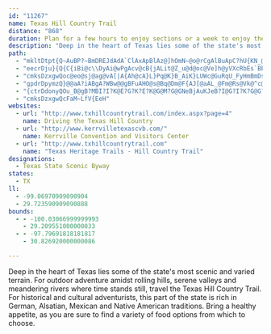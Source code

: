 ```yaml
---
id: "11267"
name: Texas Hill Country Trail
distance: "868"
duration: Plan for a few hours to enjoy sections or a week to enjoy the region.
description: "Deep in the heart of Texas lies some of the state's most scenic and varied terrain. For outdoor adventure amidst rolling hills, serene valleys and meandering rivers where time stands still, take the Hill Country Trail."
path:
  - "mkltDtpt{Q~AuBP?~BmDREJdAdA`ClAxApBlAz@]hOmN~@o@rCgAlBuApC?hU{KN_@bHmDpk@UhBMlDuArPyJr@KbA_AzC_BhCqBhEm@~D[nXDjf@]~@O`HClAO`Qc@fk@GhDPvGh@~B|@~DdCzY~TfNfMtErDdK|F~GjB`GRtNItJJrOQzAOrLFlH_@nQ}AtCOpACf@OnK_@jOsAh}@YdED`H?bK@||@uBbEArLe@rKm@vVKlAP~KlBji@hU|FrBrk@vO`LpEn@f@bFrF`B`CtIdXfL|a@h@jArI~\\vEhI|BlB~LdHrPxIfI|DlFjDnPfN`GfEpKnDjGn@j^hDvIf@tB^zQ~AfRpBzE|AtFbCdLtGrJ~DvLxCfGx@fVFjiAoAfXYho@e@~n@IfBr@xAJrDp@lG~BzLhHd@r@`b@|W`HjD~IbBpT?b|Ac@zNNx_@I|Z?pd@Qr_@Dt`@IlYSri@?`_A?j~@IlQ?jk@Eds@YtcABlN?tt@Cph@IdBEl|@IX?j@?~AA"
  - "eecrDju}{Q{C{iBi@c\\DyAi@wPgAcv@cB{jALit@Z_u@d@oc@Ve]h@yVXcRbEs`Bb@cPUeJqA{KcJge@qL{k@a@{EYwLf@mKpCgXtQsgBzAeNt@_I^_KWem@[wt@?wEIcBCuUT_[X_a@LqWFgUZmv@ImOB{MHks@t@sv@Bm@GkH_@uEmAoHoJsb@uAaGaA_F_BmFGSmAiFmAeFwAoFmAaGm@uBc@oBqAuFiAuFc@}BQwASwAiAkN??[aE"
  - "cmksDzxgwQoc@eo@sj@ag@vA[|A{Ah@cA}L}Pq@K}B_AiK}LUWc@GuRqU_FyHmBmDsBmE_DgJqGwV{CyMwFeTkByEuDoHm[eh@kZ}s@_d@siAgEgKwB_EkB{CqGaI{h@sj@_SwTcRkVmC}DiBaDuDgIe{CwqHapA}aCsNqUcCqEoAgD_\\mdA_CmFyBqDce@cs@eA{BuEsHOaAkCeEaDuG_D{EsCvB]Pep@coAeE{UmB}T_Hks@sEmYkc@{vAaUcy@mYy`@kRjRk\\vVwMhFoWrFuf@dGkWfXsSzg@aK|d@~Bj[rCv[zG`p@zPlf@xTf`@dNzW|WvTgAzBkB|CwLfMmDpEwAhCcA`CeAzCk@bCq@fE{F`d@Y~C[zEKlEC~GHvIE~COxBe@rD}@pDg@tAuAxCkBtCqoApgB}B~DeJhRqDgC}DeA_EYqCR{Bl@mPdGwGlCkk@hSqT`HcDpAyXnIgGn@gk@|CuOrAaDl@oD~AqDrCaFlGeNbR}C~CkC~AmEtAiG|@yY`DuDl@qBj@gFzBep@h[sB~@_Bd@{B^so@nF{PlAgCJ{DWwCm@oCiAkGkDyEkAoCS}CDuBV_Cf@_C~@{BrAkPnNwBxCiA~CY`A]dCKbEFnAjB|R?fFYrDa@zBiAxDqArC_CnDeApAaCdB}DlA{PjCkBK_C]gCiAqAkAcBaDq@c@iGqRyBoL_AgGw@wDuMsd@qAcHm@mF]mHy@cq@a@_Ea@cBu@mBaG}LcYc`A[gAQyAOqBEsBVcEZ_BjO{h@~AeGTmDG_C[yDi@iDaA_EyAaEoEmIcE_HuCaGud@}|AaGkQmA_Dy@kAoBgBy@e@{Bs@_Hs@qNyCeSsCvBkE~CoFxG{MxC{LhAmDxYmr@tAyB~AgBxAmA|FkDxAuArAsBhAeCn@gC`@yC@{EYwCaHgf@UaDHmDd@gD|@aDrQcg@pAoCz@sA|BwBdBaAfDcAjE[~Mq@~EV`YnFbBJjBG|AQvBm@hCwAtBoB|g@eo@fBgBpDgCpBw@rBg@jDYvcAoDf^oBbRoAps@_DLgAfUhC|kAkE`fC}CxvA}_@gEqIy]ye@mJ|Hsu@ck@iFmVwEaGwi@ul@oEuFcBqCaCuF{DoLgAqBsGiImOgN}DuEiDmE{IoSa@}@mAcBcD_DsNmJeNoNyAkBcCaEiOiYiEgG}@aAaE_DqBoB_^qa@kKoNoMeOa@u@q@eBsCuLaIcWiAmCoDoFiAcB[UeHeE}AuAeGsHuNiSoNsQ{DuEiYw[{OkSmJyJiKoIaJ{JwKsNkB{CeEgKmBsDoG{IkCeDsBsBkLmI_KiKkSeYgB_BmFgDqHkGmJwLaCmCgGqFyAgBcDeF{BoCgByAaAm@iI_DkCyA{@y@yHgJ}DkEuPwRsAgAwCsAkSmGuKeD}DgBkDcEgIoMeNeP_L{OkVuWyRqR{NvV?zI}D|GyR|JyWxU{LzM}DxMaBrWyJza@}Av]mB~VoFpRwCxLkOri@y@`CaGnL}B|FyG|RgAnGMjAqDzoA]tHc@xE_AlHy@`EyA~F{Sbx@mMlg@qDbOq@fF[jGPzFjCbOf@jEHtCE`DOrBm@~CaAfDmNx]_H~OqBlDyDzFsd@zk@oDlG_K|S}GhPgBvDcD`FiBjB{AnAoHpEuDhC{DpEmAfBuArCoBnFkAfGc@vEkCx]g@~@kAt@k`@vGyCZmABeIWmDJoOxD{BLyJ[oBLiDx@gDfA}BXs@?oDYgCeAkTiPkC{@oCWqDV{UxDiCXyBFsSGiDTsXdEsBLiDMkD_AcDgBcAcAcNwOaAaAuA}@oCgA}Cs@aSwDuAMkEPyAd@gB`AwBrB}@xAm@`Bw@vD{O_Cm@Yo@k@_AuASu@}@gFW}BG}I[uD_@uAw@cBk@gAoAwAkBoA}Bw@qBQeO?mD}@_CwA_E{DiJoKuYoZaOoPkBsCm@gBi@yCGsCL_Cp@uCp@}BnXgk@zEoJ`A{BbBwFfDeRd@yDHqDCsC]gDaA_FcAuC}A{CyAqBeAeAsDyB{Ag@_C_@eBM{\\FwLa@uDL}HlA_BJ{DMcDw@oB{@_IyEgZoRsBeCaAyBmD}MaByEiCeDsAcAiAq@aCw@gPwDeEq@}DGsXLoBK{Cs@eB_AoAmA_BeC{@sCWaBKsBMmr@TyDRsAvFqWj@gFN_GIeWQaWKwD}@mFuD_M]mBOaDnA}[h@eg@o}@vEgNh@mAHsB^qBt@oC|Bam@~x@cBdAqA^wAJkACgKiAcDF}C~@oIlGqHfGeAdB_@`CHfGIz@u@|BeAlAyAr@oALaLu@eANeAp@k@j@kIzPO~@TtF]dBgD|Ga@j@iAl@sAb@gB?}@QkLgEoCY}CLyElAwHlCgaAvZga@xMgDxAeDfCiB`C}D`IeA~Am@j@cC~@cH^wCfA{GrFsBpBeFhJaAtAaBpAkC`AkGn@kKKsHDid@fAb@iRR{VGsA_@mCuBmIWgBI{C`@_E`CuId@mDx@i]IaCk@aDmAmCkB_C{AcAmLuFkBkAcC{BaPqW}AyCq@mBu@_DyEw]iAgF_AeCkAuBePoSeCeFuMse@oA{DmLqZq@eCg@gDg@gI]sBc@oAeGaMmXc`@mAaCi@_B_AkEyAkNOkELkKG}BUmBw@sC{AmCkLuMiB{BaA_BoKySgMsWkC_HaGwQqCaF}NcTyEsHw@_C[kB_@aIWcB_@}As@eBiB}BiBuAsAg@_Cg@gNe@so@`@oAI{Cu@{T_MsHqFsFmE_DoBiq@o_@kBsBc@s@_A_Ca@iBgCyR]{Ay@qBy@eAyAoAcUgMaAgAaAmBc@qBKaCH_BfBoNRyJCmCM{Ak@eCeA_CcAsAkAaAaDqB{WcOcKmE{TeH}RaKmY_PiAe@kB]n@{QWcJu@{Fc@kBcB_FiC}FqDgH?KoCaGkDgJcBgJm@gGQcVVgG?eEYuC{E}Ua@uDDQGkBFaAhAqFCiF[}BCgAQkVk@gJgCqVy@mQK{EEoRHqp@jCk^OyF{@_FkBuEqIuQiC{IqGoOgA_DyKcXsCoIeFaNaEmE{KoIySxOyBvA}jA|z@mDxBqB`AuBp@yBXkCJoACoX_BeCY}DOsDRqBXsA`@iClAgQfLwu@vg@eEzBeErAmE|@}M?aK_CsCEsCjOsAzKFb@ChN[zBq@tBs@`Au@p@mHzEoB`BuB`CaBpAg@VuBb@oDj@kDpAqDtD]HoDtDiBrAoCv@yD^{B`@qAd@sCrBoAfBi@jA_AlDg@zJs@~Ci@tA{@pAiGfHm@lAiIbVUx@Ed@cGhReBtCyDjEyAlBm@jA}@zC]lD?`BNdCdB`LZtNNrB`@~B~ChLf@fCPjDDrHc@zH?~B`@xD^lAzAxCzBzBtG~EjBfBbAfBtClI`AzDb@hC|@vCpHdM`AlB~@zDrAxLrDvMjGtY|@bGD~BIjBOnAg@dB_@dA}AjCwJbOw@xAaAxCs@bEg@~N[dCoBnHW`C?xAP`CZjBrKva@Z~ATzBBtCaA`SD`Bf@dEtBlKpAzDlIbQb@rATdAJxBB`IV~@sDhLaJ|[mArDU`A[|Ca@~@c@l@WLkLxBeDlAwAjAgH`HkA~@yCdBcDdAiFfAqCx@sAx@sBlBkP|X{BxB{KfH{ArAqAzBc@|@m@~Bk@tFuAlJu@fC}@dB}AfBgKrHgEzEiA`AiB|@oWfJuH~BsCZuD?aFm@gDgAu`@sWkGiDcC}@gDy@kOaC}A_@{IsD}EoCwC_C_M_MeA{Aq@sAsDeLiAoCgByBo@k@iAm@_\\yJwAm@sZ}PeGmCoSwDaTiDqDcA{DcBaBeAmKaIwAs@iBe@wFk@eEYqDAoBWqCeA{IiFyAiAiAgAS_@oJqSuE_HwBuBoPeNcAoAiAkB]{@o@_Cc@yCGgCLyCrBoUr@gKLaEC{ORuFNgBl@eEhCaLHAvBkFp@gAzBmCxCmClCeBrEwBjFcDpJyGfCyDhAsCt@mFFaC?wAcBy^p@oNK_GWuB_AmGuAmEqBsDqHoKiA}Ce@iCEqEV{BdEcPVcBJuCUmDi@_Cg@oAeHmLcB}DsBwG[}AmGae@_Fmb@e@kC_GkYo@mBiBsCuByA{r@cZotA{i@guAu\\cFoB_CeBs`@_`@}BgByI_Eam@iU{H_DiAm@{BmBsSkUmTuTyBqDcDqMoRi|@cI_f@yGg\\w[xJoOpG_ZlRcRpMgg@pQk]xLeJ~Ee\\|WuWdT}MzMqK~FkL`CeYvMiWdOcL`FhBnMvNbq@vDxNdEpVzGd\\bB`HfLjk@^tCB~CIzC]~Bq@dCk@xAyAfCeGtFkCdDi@dA_AdCe@zB_@fCMjCDtE{DlHw@rVvItM`R`SV|A^fFExD[`Bu@dCc@fAw@dAqC`CoKxEkCfCqEdFo@lA}@lCQjA}AvPm@`DqA|EoDbKClBJfBzC`OhDvVr@~ClIvQhAvBb@f@nAx@bE~AtDz@pMvE`Dz@`LpApJrBzBr@rGlEjDdEl@`ANj@`@lBNzBUpITxBb@|AfAdB`Ap@rDlBxOnJxQ`HbBb@lAJhAOxJaD|A?zALhAb@hAt@|AlBzE~PnAfCbAlAv@j@lDfAhDp@pHnDxDvB`DzBdB`Bx@xAVx@d@dCLxB?nIVpCdFbSrBxKrCjQnP~jAfAhE~ApDhChDpIvIt@fA`AxBj@~BvHp`@V`DO`Ei@rCq@~AoH|Ky@dAoA`AsB|@aPdA}BZcKxBcCjA}@p@qAxA{BfDyAdA_AZeCPyAQmAa@aAw@cKuMuAs@iASm@?cALeAd@_FrE_CnDcFdJs@x@qAr@qB^}GJ}AQyD}@}Ca@sAAyAZmA`@{@h@Y^sCrFg@lBAlARlB\\x@bBrCp@vCF|@EvB]lBs@~A{@lAgGxDkElEy@`@q@PaAFwDIqAR{An@oAnAmDzFcE~Ca@b@i@hAWnAWrBi@|BsEtJc@xA]rCFjCTbBb@dBx@jAfB`AzGdC`At@t@vAJd@T`B?j@EdASdA}HpRQx@QdBBzA^|BzBnF|@xAzHxJfA`BlBlEhAdDh@zCNrBBlC]nG[pAu@xAqAjAeEzBo@j@e@l@k@|A[vA]bEuBnIEfBZjGO`BiArEW~A}@|Se@nDg@hBuInRaBnB{FzEq@hAq@fCs@xFa@xBc@zAu@`BaBvBgBnAuAj@gYdJqAf@sC`BgKzJqA~AaAxA}@pBcAlDcJxd@WdCC`CVzCp@pCt@`BjHrL|@zB^jBN`Bb@fTxBpQVrEz@|WMtFs@dFc@xA}Wjw@sFbVkAlGg@`Kc@xDm@zB}CrJg@rCWzCQ`LOpDc@hC_AfCqAjBgAdAeB`AwHjDoBlAcAfAkApBy@lC_@tBe@vE}@rFk@`BaAdBs@x@aBnAuAn@y]|L{A`@_C\\qADgCMiDy@uTmJy@SaAKqBGy@BqBb@og@vTkGfBcd@~HqCx@sErBgY|NeEpCir@pt@aCpDs@rBo@rCMfBCdDVzCp@rCxAfDlA~AfBxA`Bz@fCt@dd@zBfCRzB^bCv@~Ar@zDnCrB~BfDrFfZhm@dApCx@fDf@rDPxDVbl@NdIh@tDlCfHp@|B\\`BN`C?xAOrCsB`OgAzDa@~@aE~F}CxDmBzAoB|@u]tEoGl@oCDeD[kDw@oEyBwNgIoBu@oCc@qB?kCf@yB~@aDlB}BvBiAr@{BlAcA\\oQrDqRtC{GXuBViBr@sCfB_C`DgAvDQnAM~ADjDJjAf@|B^dAhB|ClFtFrBlCx@dCj@rEfBne@BvAOrDa@fBoBrFg@xBOtA_@lIiClQ[zEGxCp@hSVbCZrBn@~BfFfP\\dBNfBNnTj@jYT~FxA~TTfCfArEd@hApDhHnCxDt@x@pUnQxBnBtKfMjB~AtGdE~O|IpBpA`Ax@|AjCf@fCJfCOxBiFr[}@|CiBtDy@lCwAnRc@dD_AnDeN|`@g@rC?hFJjBbCpYtA`RDx@KtAUdAaCrGou@fnBsB~EiGtMaF|OiAxBy@dA_CxBcGtEaBlBi@x@k@xAaAvCqInd@w@`HwGbbBYxE[~CaAzEs]fgAuApEu@zDUrD?xEh@fh@GlFyVtqCeArGiBrFyA`Dso@rkAeGlKqX`h@}q@foAwAzByAhBgBtA{CpAiBf@aC^}CEcC_@oA[gDkBgCeAcAYsCa@cBE{F^aFf@kC|@aB`AeA~@cQpTsKfMu@l@uD~A_Dr@kCD}G_@wA?uBRsA^gCrBsSh[}BlEuIzRoa@o`@iI{I}JgL_B_Dy@{C_Pyz@yBmNsDkRaFuY]qAs@cBo@eAy@_AyB_BoC{@_k@sHeDm@wPeGsGeCuAs@}AkAq[w[gB}AyAw@_PuF{DeAkJwAqNgBis@S{TDeMj@{NFmB^_BdAoHrH{@^y@FeAK{@y@Ue@Og@}@sGi@gBmAqA{A_@S?yAXwC~@yD|@}@`@k@p@wAzDk@l@u@\\qACaEaBmEk@g@Mo@m@c@qAaB}PHaAnA_EhA_Kx@sCvCoGd@eBJgBaAuMKsAm@eBw@eAaAk@]G}@AgHd@eAUo@g@a@s@oBkEs@iAu@o@}@GaAVu@n@kG~Nm@~@g@`@aAP}@K_@S[_@kJ}QwL{R{B_D_ByAqBy@iG_A_Cs@{F{EaB_CsBuDiAeEaCiWe@eAa@Yy@ScAB{@T}@j@w@~@y@zBOxAA~APrAvArFRvAMpKL~AZjAZl@lD`Dl@|@V`@h@fBFx@?|Ba@j\\K~@m@xBuAzAyDfD[d@]jAWnBqCfZs@rCSf@y@dA}Az@_APg@@yB[{@_@kAeAgSiS_@Mi@C\\pDNnCJfM[vDyAtF]rBKlEh@dT`@vFh@`DjAxElBrFlEtHzBlCrCjCtBtAzDpB`ItEpAxArArBnA`Db@hCCZnDbXn@zGLR|Cnn@NpApA~GdChHrEjIdEbH|IlNrFzHZn@fAdDhAzDX|AL~A@`B_@zJAjElDns@d@hFlB~OvAvKwAVg@T{@rGq@zCuHzUiD`IuBrDoDxFwPtRiJtJkE~DuDbC}ErC}DdBeFfBed@`M{Cd@kCK_AYiBkAg@i@y@yAk@_CaA{Ji@eBaA{AqB}@wHQaDa@yO{GaCq@uADyA\\aAl@e@j@s@zAwIrm@gAnD}@vAiAfAaCpAkD`@q\\w@sGN{G~@gCl@cDjAwBz@iElC}EdEmElFyEhIkBxC{AdBiDlC}Ax@_Cp@uDf@gFFwiBHu@FuQG{\\FyIEuPy@}CPiATcBp@wAfAeB|BiAfCe@nBSvBa@fHLtDZvBbAhDzA|ClWfc@fAzBr@dCp@`D`AlH\\xEFzn@i@fsAJvdCc@v\\QdkCFbBThCd@rBr@lBv[|q@~GfKzJhNvBlDnE`NtDnMr@`BfBlCxIxJtBfDz@jC~C|Nf@rA~@bBvK|LlQbUnWr^f`@jd@dBlCzGfMbKhSfGnKfLzMdXpZ`\\pb@zAbD^hBVbCh@~LlChZ\\|Bt@~CfAjC`AjBrg@vt@dDtCn@b@~PhIRnH|@jLpIzm@ZhDT~F?lCM~eA|CBxCNpHpApHJjMh@pDAvdAKFJtADjC^hBf@hBv@tBzAvBpBVDxAtApAx@|B~@rCp@|H`AbuBvTdc@jD`j@rArGZpl@`LfDb@tDJbCE|CWvGgAdCMrDFtFx@lGdAnGfBrBr@bHdDrwAb{@xF|B|Dx@j{@dJvZzC`y@jH~BZxBh@lRhG|FzApJvAtFZhl@x@dFAlFk@pa@oFtw@mEnDEnFVnF`A`UzH~Bl@lEd@|E?jCYl_@yHdJaBza@gG|Fs@|DKnTdAnDGrD_@|MwB~H[rk@_B`uA~ArHLdF`@zDp@`Bd@vsAla@nFlAzD\\`D?zCMhRqBtDW`t@Slc@r@fg@IhHQrIk@vGm@`j@uIpGkAxMuFpBe@tBKlBD|z@`I`Cd@dCtA`BjBxErH`AhAdAhA`EfCjBjBr@bAn@bBpCtIr@rApAdB~@x@jBz@xA^bDd@bBd@tClAxDrCrClDpAdChGhQzAdDfCfEnEvLtBdE`FzFzK`LtCxBjInEpBh@bAFtABdF]~CR|DjAznAte@~EjAtCVtFJ`m@[~iByAdBeNl@cB~DuId@gBXgCQgwAPiBNq@t@sAdAy@|Ak@pe@QxBYn@Yx@a@hB_B|CkF|@iDJcAJcCCwUFqBxAuJFmG?{K~NElBaAlAkB`@sAJsAB{K^{Gb@eClCuKrHsb@|@mCfC_Gp@aC`AyGVwDBiCGw_AL_Bb@mBx@sA`As@hCc@ji@Gt@M|Aq@dAmAt@qBHcBMyRD}kAA_EMy@w@yC_Ucd@aE}JsCeF{IeNk@eBU_BOauATk_AEiOToqAKqAu@oFKsASiYOgF_AeDaAsAwImImAuBe@}AiHgd@mGyb@G{@AyBNyBrDsRRcBFcDCeXPaDj@kDbFuNVoAFcCGoA_@oByKqWy@gCo@mDmAuVe@}MDsBpBcVHeCWkY`Dmc@NmDGyAUsAgMcc@OoBF_E`Iao@`@yBb@iA|AsCxPsU~CyD`B{A~B_BdCoAdOwGnA_@rAStAApGT~BKvHaBnRiDtBu@lQqJvCcAhBM~d@KpAMjA_@`BkAfAuAnXe]z@wA\\s@|@{DzDgV~@yBv@aAdDaDl@eAn@sBVeBHgB\\w^IiDaB{Xa@aRUwRQaBOm@_AqBoLiLy@cAo@oAwCyJwLkc@Eo@I_DZmCdHwYz@gBz@eA~BgBhgAyg@~B}AlAiBfAsDpCc\\nBuLlAeEj@oArBeDdPuVhBcCbBwA~As@lBe@`UmEtEk@tEArRdArCKhBSbz@wVdDsAtCcBbm@ec@~AaBpA_Ch@oBXyBFyBI{h@FwI_@yyApZnJ~NtD`RpDdc@xCfFx@bGbBxFjCbDrB`CpBfFtFdNtPhFnFfAdCt@dAhEfF|QhW~BrCvAfApDjBbB^jCZdVEJv\\L`BTdA`BpEvAlClHbL|KfRx@nBn@bCx@lFJzGg@r^Plv@HnElJb_Ax@lGhAzExc@fcB~i@xsB|@jCxEdR`A~FZjDJnDPdlBV~`ABrARzBd@~BlA~CnHlMl]fl@rAbCl@bBl@~C^lCN`HiAjz@BjDNhDt@xFnGvYhAfH\\hEb@hVVpGhCpYlYnsCzWz}BZlFN`G?tGaCfwBeFjfEDlEh@pHp@`EjBrG|AfD~CrEfCfCrCzBlNzHlBpAbOnPtApBpAzB`AdC|Vhv@hAlF\\`DFnCCtSpA~`@j@tSCjC]tDiKxn@o@lGI|BDpIEnIqA|Va@tLIvXNhJfGjd@nClPx@zFLnBjA`uAKxHiArYgBdk@c@lGiEr[e@~FuJlhBuA~mAQ|ISbCeLj|@s@tDoAdDkBxDgZdh@qk@zeAwAjB_DbDaEbDyOhN{DdCqCz@_C^qe@tKmDjAgDxAiAr@mAfAqA|AsP|XmBlBw@h@aBp@_TdFuAr@uB~Ciu@llA{FnIxc@p`@dBfAzAp@|Df@tNJhAR|Bx@hDfCfDxEnj@daAzBrC~CzCxSxL~tBliAdAj@fCrBfBxBzJnS|MdR`BzC|AhEr@fC`AzGX~GGhEo@`MmGvz@DrCr@xCfA~AbAx@bGrBbCZrC?zJuAlK}@|Eh@tB~@bBrAjBzChGnSjBzD|JhQtAvDx@zC|Ip`@`@xCFzARpRRbD`@zB~E`Th@tDHlA?pF]bEaKln@OrEFxCNxD`@~DpAhGjAdD|c@~dAdDrFzCfDp_Apt@pCdDdFrHrTd]~MbShErDlOlJnAz@dBdBzFbIrLrQdE`FlElD`fAbw@bDxClA`BpCtGnRfq@bB`FbBdEtQl]~C~Gl@jBlF|Zb@hBxBjEvFlGnEhEhCjDdB`DzGfPfCrEjFtEnElD~AdAjE~A`ARnG^nGY~ELp^nGrEnA~Al@tXfOtKtFbC~A~An@bBd@tDb@rBHdGAxe@V~GLnEl@fEfA`JpEh`@pTzRlKx@l@rB~@pDrC|MnJnLvEvChBxAxAvBvC~FbL`ClC`DvBbIfEbCzBv@dAdBtCfIxOdItNdV`g@vHfOb@lApDnFpElFnX`UzDbF~CvFrEzJfNd[fDxFbh@fl@dLvPxMzN|S|VhJtLy^~c@oE~Gs@zAq@xCg@~DgB|SWhB]dFo@xFe@hDu@xCqKhYy@zAyDpKqWpo@uElMyk@`yAqK~Yg@lB{@`FG|B@tCzAnQVdFrCl\\PjDDxE}CrfBaAnv@g@nTIzEHrDNrCb@zDLrC@rBSxGXbGVpZ^jD`@dCb@rAzCtGbAjCn@zC\\xDP|H@fNu@lJ_C`IXeAm@dBW\\cEnCo@x@kArCY~DvBvn@b@xQ`Bl`@|ClMp@nHb@dAVZ~@p@tJfBr@d@R^Pv@lAhJ^jFHnEIrBkCvN}EtPiAfJ_@zPNpAzApH~@jQrB|JFv@gApRsApRK~H~@hO_@bLDvArEfRH`B?d@QtA}DlPaBhNOxFBnHJ~@l@xA`GzHvLzKrOnTbAt@xFbBjDd@vCL~Wa@r@Fp@JlAd@dEtCpAd@nFKb@DnBd@nD`Bn@v@bEbHxOfThIpLjH`U~ArEdN~WhAvA|BlAr@l@fArC|@|@dAN|BBtFe@jDe@vGzAhBBhAY|QyI`ASb@?hA\\nBlArDrCvKtHfAl@hDdA`BVhBCdJg@lETzEvAbErC|FdB~El@jCE~D^xDGbMvDdAh@~AtA^j@h@tCZjFGpCIz@o@jBaE`LEtAtAdEDn@M|BDlB`A`Gf@xBpAxCxCzDj@bAbB`Gp@`AzApA`EhAxGsAvAE|Fn@jTzCdAZdAn@r@fA`DtMFlCK`ASx@qAvCoPrYaA|CqEpR}@jH?fAF`F|@tJ?bAeAvDi@dDSlHU~DSf@mAjBWlAQbGHx@j@xAdApAj@^bEvB|@\\t@HtJDxK~@rLLfAEtK_CrAMxADdALfDx@dAl@x@dAl@xAR~@FxAqBvWQ|[JbEbGjKx@dAxD|Cx@vApErMJ`Ac@lFDf@rCzHT\\tA~@fFnBv@v@d@dAr@fCjB`DlCjDhBbBZJdAB~HwAp@DVJd@p@Rt@FdAw@vL?hA`BpT^jAvC|ElC~F|A|B|ArAnCrA~WhIp@EjDmAbAMzDLpGr@|DJfJ_@bBFpA\\fAj@lAbAh@p@ZfAC~Aa@|AIlAXtKl@lCjA~Cf@x@b@R~@D~ZLfC^pBlAv@dAfAdDl@tCXvBJ~BGzBe@xCaAfC_RbYsAhCu@pC_@lCm@`IDfDf@fEh@dCn@xBnBzD~BpCzMlJnAlAfA~BV~@PzBDxKJtB\\`DTdAlA~D|E|L`@jCRjDG`Bq@lDyChJi@dCa@jDc@fFD|GjAlI\\lAx@rBxBpElBrEvAzEf@`DPxIFj^N`Gt@dFtBzHj@tCTfBRxEK`MF`CHbBf@lD`A`DdFbNpDzNx@lGJ~EKpJDjCfBzKHjBO|KVrMJxAtBpO\\xF?pDYdJ[rEq@dEqAtEkCdHoLjYiAdD{F|RiC`HgOv^kf@ljAaAhDSdC?`BlGlu@vE~_@^vB`DhJvEfLzIvVdRhj@pA~EnEnShNfi@tMxh@r@lFTfD@hCcAbhA?lCJdDt@tGZ~ArF|Qd]piAhLjYt@xClAzHRfDCfIwHldAm@xGmIng@qMbz@OxDDnJdFGjMJhq@xCd[`AnHp@~GhBvD~Apk@|\\pNxHjc@hPdE`ArBV~BRjC?`GQtOoA~DOpASxA[nEwBrk@w^jBgAhBs@rA[zCWdVPxCc@vD{AzAeAnBmBfEuFpRoY`IgLlAsAbCuAjCk@pDFfJ~AtD^~A?xAK|Cq@vQaGdSgHpIiElPsJtH_EhD_ArH{@bCe@jCgAnHaFlC_BlBw@dFuApKwBdCgA`As@fHgJhBsBvc@_d@bB{Bt@wAjAsCrAaEfAeCdAgBz@_AbAs@`CmAlBe@hDKdCVlBf@n@XpCpBxAlBn@xAp@xBjBzJp@zGHxAHhNF~BLjA`@fBxAxDnB`CjBlAjCdAvB^nwA|IfDb@|DjBbBnApHfIjg@fk@~@xAxAxCrAfEnDhNrN~f@xBfDbCfCj[fPhBp@lFx@|I^v^zB~Cx@tCfAnChBlBbBt}AjnBrFfG|`A~bAfArAzA`CdPzZn{@~aBvCxEv@t@xCpBhBr@|A^p@DrDAtYwBzCGjBLxFr@hD|@jCbAjChBbBx@bOtBo@rGOhF?ji@MxAWx@a@r@{_@|_@_GfHwFbIaAxA{@rBqAxEqDr\\u@bGu@fD_DhKw@`EA`RWtEqAfOWtOQxBu@fCeFbJiIxQi@rAo@~BO`CFdAzC`]BjCs@dB_E~D_@hAF~@Tj@p@p@r@HfFMj@DnBp@j@`@p@dACdASj@YZ_@RoAD{Ba@mDeAi@EmARe@^uAdCyAlDm@l@gAV]EoDcA{@?o@HoAx@[r@Ox@?tBWrAm@|@}@Z{BMy@Mk@Wm@a@gDqEe@[oCe@_CK{DJu@r@gHlKkBrDu@rBaBlIoAlBWV{B`AeKlCkGrCceAj}@uAvAuAbCiAxCy`@neCEfCFjA`@hB`@dAtAlBxNpJz@x@~@hBVbANxCg@~W@`ETdCfLr_Av@xHxCzm@l@pDr@fBz@zAtKnLbVbWbCvBjAx@|a@tQ~ATb@KxEiCvBaFp@]hDU^T~HxKfBrBrFrC`BfB^~@ZfBV|A`@bELRPHl@K|Ay@X?\\LN\\^rC?z@[jCDd@`@t@lCdB^?`EmAf@EnBTrCi@f@HxAbBxCxAZf@rAdEl@~@`B`BfElD|CxBnCtAz@nAVfAh@~Ap@`Av@v@bCtA`A~@f@x@ZfAh@jFVzAvAdFv@rA`K`MdAtBt@hCxOvr@r@lFJdF?r^KbSFxBb@xDtAxDlEtHdJnN|@~A`BzDxBlHdLpc@~AlDhAlB|h@`v@bC|C~BpBn@^t|@d\\vWrN|VbLhP`IxJ`E~KxCbBx@bBxAhLnNtFjHrQdThZ~^dWzZfCnDl@lAtAlF`AlGnE`Wb]yInHyAhgB}VlJa@tIFbHl@lOrBhDPdB?x@I~Ci@nBq@vUiLjBk@nCg@lAEdFDnBXbIrCpb@|O`SfIhErAvDr@rBJdEMzEy@dFqA`C_ArZsI`Dm@|E_@dEAbL`Ann@lHrDPlE?fHY|Eq@xh@oMtCg@dGk@xHEhk@jAfGW|FaArDqAnCyAxJ{GlGqCzD{@nDk@jGMlADrFd@tN|D~UfJ~hA|_@nHjBhMfB|A^lDfAfHtDlChBbBtAjWbXzGrFnCnCpBhCzAlCjMlYbDpGfCbDrDxD|C~BpDpBhFdBbHnAlDRvEArDYxgBcTbEOzDV~]`Enc@j@rOXvD\\jDr@xO|FbEdAjCXxCBlFYdFqAp~@qd@vGwClHwCviAw]vfBck@rKwCdo@qO`MeDnImBrZuH`KmA|EW~G@lH\\bb@nF`BHzBK`BSn@WhBy@vC_Cx@u@`AeBrByGjGyXdEsJ~FoI~@kA`JiJtVaVxhDwgD`j@gi@hp@cr@tDyCxEaDfJkEvIoCjp@iRvAe@lJ_EvEgCtGmFnG_HdCiDrDgGx`A_lBlMiVzB_Efs@gjAbg@{s@hO_UvTiZbXe`@vVm]rG_HnL{JfScPrHyGxD{DrDyEjq@ahAtcAucBfDoH|AyEnKad@|@}CzB{FrKcTfUqb@zYoi@dGgK`AmBtB{Fn@aEj@wFdIs`A|f@|FjE|@jAZnASvB_AhKgD~M{D|tAsb@mJcb@uMcj@aCeLcBaCgo@go@k|@yz@wb@kb@eZoZouAotAaCoC}B_Dyo@i`Aco@m~@kOgTuFoK}CaJ_BsG{_@opBu\\kdBkCmOoJcn@sVkfBkBd@{CmSe@oB_@_@aAKkHrAaNjC{ALkuAjBgAR{A~@[X{CfFgAdAsAx@yAf@m@Dm}@DuAMyB}@_B_Bu@oAaAgEAu`AkA{Cm@s@kCiAen@Hk`Ar@uBm@}@e@iAqAWg@Qy@W{B?_FWaBa@eAaAsAgBw@}AKmIGmmB?{]@gd@Twx@l@mEx@uEZseDUgChGwBpC}VrRcBnB}_@~q@qL`SwAjDm@fF_AbMs@fHg@~CcLf]k@xAcQn^iArBeAdA{Az@kj@zOeClAcFxFmAlD}BzO}@lDqAlC_At@eBdAgTjH_IxCs[rXiCpBgBdAaDfA{]nJeLrCaA^w@j@kAlA}@tAsAhCeCzGk@fAc@d@w@f@cA^{CX}C|@{B~AcMpN_R`UcRdXy@~Aod@`oAkBtDsLrRq@zAw@vE@vUk@nEa@pA_AfBwMbSgHnL_Bl@sBV{BWaA{@mCeBgCmAaCy@mH_BgYuEyBE{AFy@LuBv@cCpB}AxCa@tAc@jDAhOa@tOQxAg@nA_A|A}AlAoBdAg`@hLqGlDaDxCmPzRmBnBeErDoFrDiRxKcEnBwBd@aBDmDYwBy@eBmAsH{H{AiAyAs@uNmE{SuFoG_A{HGeCTeCd@oCv@wCfAihDn|AyInDqBd@}BLyBI{D}@iAg@oNeJuRqOwBy@eAKkAAuNxA_Jb@a{@rAoCN{IdAmC_h@?eCNyBr@uFDcBYwKOsA@eA_@uEkHmn@GqAG{FVgF|D}]PsF@cDa@yIo@gFkA{FuEaRq@mE?sCVuGEmF^sEf@mBbAkCtDaI|@gE@aDiDgj@FaF^}D^_BxIgXz@eBnBsCzEyElB{C`AmCxB{JVwBB{D]eGHmA^kA`FiI|CkAf@a@|HoJlBqEn@eCj@wDJ}B?iB}@wi@?s\\]}PHqHhAcXJuFAeDa@oGaEcTq@gFeB}Wa@aP?wUSuHYqDaAuIyEkTg@eEOyDNaGXmFx@yEzCoKb@gEJgC?uNe@gJu@aIM_EFaEf@eEzAgFrHiQt@_CZ{BDaDQ}BUaAo@aBy@}AiAsAmAqBOm@QcDMe@Qq@iA_By@a@u@QsCSaFmB}GQs@QiDy@uBaAkBgBo@cAyIiT_AoD[gDEcBNiIJyAb@mB|@sChB_D`DuEbB}A|B}AhFkCzBsAz@q@lCgDpA_CbBgExAuF^sBXqCLaDPiyA?oNOmCOqB{@cF_B}FmLy[}AuE}AyFy@mEaAaHsAyPk@cDeAeDmA{B{BwCkMiMeDyDeEgHyBiFqB}DiAmAk@a@eG_Ci@k@[y@GiHaaAYaKFyBMkAs@u@eACgRE{@i@kA_Aq@a@G{SWcV?e}@Uu@Du@e@_@m@QsAIwAM{LVybDE_G[aEkAaGi@iB_Ma_@qc@sqAwD{IyNqZy@_Cc@gBmFq_@[kBc@mAuQg_@iAcDe@iGYsG`@oz@h@qs@GaIa@mCk@aByCsGyBeDuAy@iKmDkByAeBeB{B_DqEuGgAsBs@mBaBcLa[{aAeF_MgKoXSeA?q@F{@f@_C`DyIzFiL^sAf@eF?aBK{@[y@u@eAoDeC_IsHkAe@y@GoHr@y@Gq@]k@gAMuBOs@cDkHa@{DFkCL_AfEkOtAqDbGuKlBuMLqA?{@k@oH}@wD?mAXsEk@aHRmCl@sCh@gBxHeKn@gAbBiG~@sCrIgR~C_J~BqJj@eEt@mBfIaNfCeDlO_QnAcCRmAfAqMIeBo@_BgJcOWs@u@aN?mAJqA~AyDRuAJ}WRqA^eAh@s@nNoOhC{A`SsGpB}@xBuAfG_DtFuDxC_BzCsAp@i@b@m@d@_BfB}Mz@wY|AmEh@yCPaEX}AhRs_@bM_e@\\uBJyDAkAUuAuJo`@iEiTmRk}@_BiJ{AuOgAeHiBgGgCiDg@eBuVeiAsCyQqS}dByFe\\aC{L]iAmDcIid@_cAuAmEuAaHu@eJW{NUaEc@aEo@eE_CoIoBoGy@yDqIuo@{@yEkAmE_DuHiBgGkB_Kg@{IIyFhAg`@DgGUkE_@aDaB{F_BkDwBoDa\\}c@mBoB}AkAkBy@}EaA_FWsDs@_DmAcCyAub@}]}EiFm\\q`@_CeCq@eAqAsCu@yBwO}o@k@mDuAgNmAgF_CuFaBeCgBeC}Wq[uCuFqAyDaA_EkEg_@_C_Kq@uBcA}BcBcDiCyDeC_CuMmKyEgB}ImCuDmBeAw@sBoB{EyFoBeD_A{BmGwRaAsCa@w@jEyGbBuDlEyLlDiMh@oCf@gEbAuQ?cAQ_CoCaJ_@oGo@q\\mCkiAJuCVmAhBsC`HuI``@sd@"
  - "gpdrDpymzQ}@@aA?iABgA?WBw@@gBFuAHO@s@Bq@Dm@F{AJ[@aAL_@Fm@Rs@Vk@^c@`@i@h@{@hA]d@GFQRMR[d@MNa@h@i@t@_BvB}B~CIJgAvAUXMLg@j@MNYXSTONaA`AgAfAg@f@u@n@s@f@s@d@_@TgAv@_An@mCnBeGbFqAfA}IjHoHfGkB~Ae@ZcAr@gAv@}B|AaBbAyBlAoAr@{@b@_EtBaCrA_Bz@_Bx@[PoE~BgCjAq@ZOFeA`@e@N_@Ja@JOBqB`@k@H}ALiADmB@{@@kB?u@?}F?eW@{ICaHAuIEcEAeC?kB?eLA_N?aDAkAA}@AcECeCG{@Cu@CeDUwDa@}C]cBQuDa@eCY}BUsHy@}CYEA}AKoFUcFSqBKuAMc@G}Be@uGwA}@Q{IuAwC_@g@GyAOoBOqAGcBEkACwFM}IUg@Ai@AuN]D{A@sA@y@@qG@iGHy~@BuW@_A@_AdAg`@@cA?oAAoACgAAGKqAWcC[aCm@_DyB{K}@mEcF_W[oBWgBQcBGy@Gw@Cw@CiA?ICq@CgBE{BE_BE{B]iREuCMgCEuCAaDCaBKeGMeFCgBQwJG_CIkF?_A@cBBkBDq@Ds@Dq@JyABMxBsRFa@LeAXcCv@yGd@mEZcCTaCNgAJ}@XaCPsAHs@Z}CTmBZwCZ_CVkBbDuX\\_Df@aE\\}Cb@mDr@gGVwBV_C\\cCBY\\uCFg@~Rs@Cm_@FkDr@gHhAqG|EoNnFkMzGgKrAqEVuBb@mDBcALaARqFPgFs@i\\IaCCcUKcn@a@o`@CeBy@uFeAqCmEsGmAeBcNcQSEUy@eJ{L_CgE_AeCo@_Bk@wCQwDA[O{TKsJFgDGaMKqJJyFu@uIy@wFKq@_A}GsA}GEIq@eHk@{Cu@_E_CoJy@cGOsAk@kF]sBuB{JgAuHQuB[kDM}@w@{Fm@yC]_BWqAk@}CS{AYqG"
  - "{ctrDdonyQOu_B@gB?MBI?I?K@E?G?K?E?K@G@M?G@GNeBjAuKJeB?I@G?I?K?G@G?I?G?E?K?E?K?G?M?I?IAI?O?IAI?KAG?I?IAIAG?KAIAOAK?IYcBy_@stBaMyc@cYucAue@}dBmJiTlJoX_cAcw@oQcPujA}dAkE{EuEuHwBqFqAyEeBwHgLah@eXymAyBmW@}tAeE_TmZgk@oKyKe[{Quc@gXqLuPaMsg@{PqWmL}TkCcJuPms@gAw_AbB}kDfAqRvQ{lAnCmaCcEo`GcT_XoLmO}IuDgc@iKeVsPqLyPeVwh@mW}j@yWqk@oYcv@iDoQaM}Z"
  - "cmksDzxgwQcFaM~LfV{EeH"
websites:
  - url: "http://www.txhillcountrytrail.com/index.aspx?page=4"
    name: Driving the Texas Hill Country
  - url: "http://www.kerrvilletexascvb.com/"
    name: Kerrville Convention and Visitors Center
  - url: "http://www.txhillcountrytrail.com"
    name: "Texas Heritage Trails - Hill Country Trail"
designations:
  - Texas State Scenic Byway
states:
  - TX
ll:
  - -99.06970909090904
  - 29.723590909090888
bounds:
  - - -100.03066999999993
    - 29.209551000000033
  - - -97.79691818181817
    - 30.826920000000086

---
```


Deep in the heart of Texas lies some of the state's most scenic and varied terrain. For outdoor adventure amidst rolling hills, serene valleys and meandering rivers where time stands still, travel the Texas Hill Country Trail.  For historical and cultural adventurists, this part of the state is rich in German, Alsatian, Mexican and Native American traditions. Bring a healthy appetite, as you are sure to find a variety of food options from which to choose.
